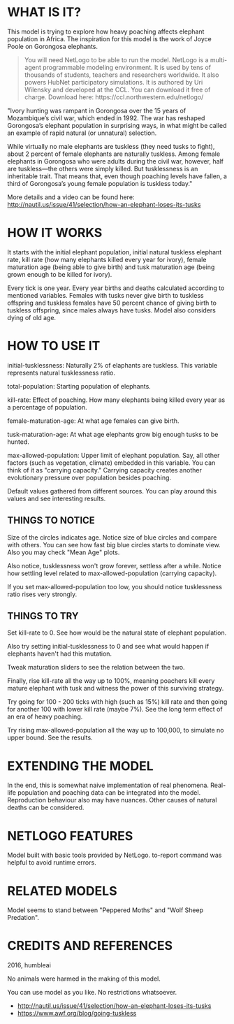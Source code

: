 # WHAT IS IT?

This model is trying to explore how heavy poaching affects elephant population in Africa. The inspiration for this model is the work of Joyce Poole  on Gorongosa elephants.

<blockquote>You will need NetLogo to be able to run the model. NetLogo is a multi-agent programmable modeling environment. It is used by tens of thousands of students, teachers and researchers worldwide. It also powers HubNet participatory simulations. It is authored by Uri Wilensky and developed at the CCL. You can download it free of charge. Download here: https://ccl.northwestern.edu/netlogo/</blockquote>

"Ivory hunting was rampant in Gorongosa over the 15 years of Mozambique’s civil war, which ended in 1992. The war has reshaped Gorongosa’s elephant population in surprising ways, in what might be called an example of rapid natural (or unnatural) selection.

While virtually no male elephants are tuskless (they need tusks to fight), about 2 percent of female elephants are naturally tuskless. Among female elephants in Gorongosa who were adults during the civil war, however, half are tuskless—the others were simply killed. But tusklessness is an inheritable trait. That means that, even though poaching levels have fallen, a third of Gorongosa’s young female population is tuskless today."

More details and a video can be found here: http://nautil.us/issue/41/selection/how-an-elephant-loses-its-tusks

# HOW IT WORKS

It starts with the initial elephant population, initial natural tuskless elephant rate, kill rate  (how many elephants killed every year for ivory), female maturation age (being able to give birth) and tusk maturation age (being grown enough to be killed for ivory).

Every tick is one year. Every year births and deaths calculated according to mentioned variables. Females with tusks never give birth to tuskless offspring and tuskless females have 50 percent chance of giving birth to tuskless offspring, since males always have tusks. Model also considers dying of old age.

# HOW TO USE IT

initial-tusklessness: Naturally 2% of elaphants are tuskless. This variable represents natural tusklessness ratio.

total-population: Starting population of elephants.

kill-rate: Effect of poaching. How many elephants being killed every year as a percentage of population.

female-maturation-age: At what age females can give birth.

tusk-maturation-age: At what age elephants grow big enough tusks to be hunted.

max-allowed-population: Upper limit of elephant population. Say, all other factors (such as vegetation, climate) embedded in this variable. You can think of it as "carrying capacity." Carrying capacity creates another evolutionary pressure over population besides poaching.

Default values gathered from different sources. You can play around this values and see interesting results.

## THINGS TO NOTICE

Size of the circles indicates age. Notice size of blue circles and compare with others. You can see how fast big blue circles starts to dominate view. Also you may check "Mean Age" plots.

Also notice, tusklessness won't grow forever, settless after a while. Notice how settling level related to max-allowed-population (carrying capacity).

If you set max-allowed-population too low, you should notice tusklessness ratio rises very strongly.

## THINGS TO TRY

Set kill-rate to 0. See how would be the natural state of elephant population.

Also try setting initial-tusklessness to 0 and see what would happen if elephants haven't had this mutation.

Tweak maturation sliders to see the relation between the two.

Finally, rise kill-rate all the way up to 100%, meaning poachers kill every mature elephant with tusk and witness the power of this surviving strategy.

Try going for 100 - 200 ticks with high (such as 15%) kill rate and then going for another 100 with lower kill rate (maybe 7%). See the long term effect of an era of heavy poaching.

Try rising max-allowed-population all the way up to 100,000, to simulate no upper bound. See the results.

# EXTENDING THE MODEL

In the end, this is somewhat naive implementation of real phenomena. Real-life population and poaching data can be integrated into the model. Reproduction behaviour also may have nuances. Other causes of natural deaths can be considered.

# NETLOGO FEATURES

Model built with basic tools provided by NetLogo. to-report command was helpful to avoid runtime errors.

# RELATED MODELS

Model seems to stand between "Peppered Moths" and "Wolf Sheep Predation".

# CREDITS AND REFERENCES

2016, humbleai

No animals were harmed in the making of this model.

You can use model as you like. No restrictions whatsoever.

* http://nautil.us/issue/41/selection/how-an-elephant-loses-its-tusks
* https://www.awf.org/blog/going-tuskless
